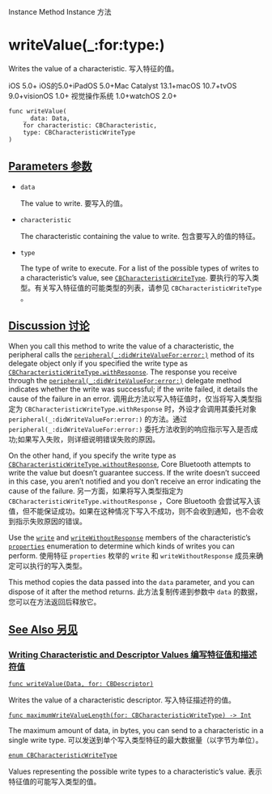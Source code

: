 Instance Method Instance 方法

# writeValue(_:for:type:) 

Writes the value of a characteristic.
写入特征的值。

iOS 5.0+ iOS的5.0+iPadOS 5.0+Mac Catalyst 13.1+macOS 10.7+tvOS 9.0+visionOS 1.0+ 视觉操作系统 1.0+watchOS 2.0+

```
func writeValue(
    _ data: Data,
    for characteristic: CBCharacteristic,
    type: CBCharacteristicWriteType
)
```



## [Parameters 参数](https://developer.apple.com/documentation/corebluetooth/cbperipheral/writevalue(_:for:type:)#parameters)

- `data`

  The value to write. 要写入的值。

- `characteristic`

  The characteristic containing the value to write. 包含要写入的值的特征。

- `type`

  The type of write to execute. For a list of the possible types of writes to a characteristic’s value, see [`CBCharacteristicWriteType`](https://developer.apple.com/documentation/corebluetooth/cbcharacteristicwritetype). 要执行的写入类型。有关写入特征值的可能类型的列表，请参见 `CBCharacteristicWriteType` 。



## [Discussion 讨论](https://developer.apple.com/documentation/corebluetooth/cbperipheral/writevalue(_:for:type:)#Discussion)

When you call this method to write the value of a characteristic, the peripheral calls the [`peripheral(_:didWriteValueFor:error:)`](https://developer.apple.com/documentation/corebluetooth/cbperipheraldelegate/peripheral(_:didwritevaluefor:error:)-4f5ea) method of its delegate object only if you specified the write type as [`CBCharacteristicWriteType.withResponse`](https://developer.apple.com/documentation/corebluetooth/cbcharacteristicwritetype/withresponse). The response you receive through the [`peripheral(_:didWriteValueFor:error:)`](https://developer.apple.com/documentation/corebluetooth/cbperipheraldelegate/peripheral(_:didwritevaluefor:error:)-4f5ea) delegate method indicates whether the write was successful; if the write failed, it details the cause of the failure in an error.
调用此方法以写入特征值时，仅当将写入类型指定为 `CBCharacteristicWriteType.withResponse` 时，外设才会调用其委托对象 `peripheral(_:didWriteValueFor:error:)` 的方法。通过 `peripheral(_:didWriteValueFor:error:)` 委托方法收到的响应指示写入是否成功;如果写入失败，则详细说明错误失败的原因。

On the other hand, if you specify the write type as [`CBCharacteristicWriteType.withoutResponse`](https://developer.apple.com/documentation/corebluetooth/cbcharacteristicwritetype/withoutresponse), Core Bluetooth attempts to write the value but doesn’t guarantee success. If the write doesn’t succeed in this case, you aren’t notified and you don’t receive an error indicating the cause of the failure.
另一方面，如果将写入类型指定为 `CBCharacteristicWriteType.withoutResponse` ，Core Bluetooth 会尝试写入该值，但不能保证成功。如果在这种情况下写入不成功，则不会收到通知，也不会收到指示失败原因的错误。

Use the [`write`](https://developer.apple.com/documentation/corebluetooth/cbcharacteristicproperties/write) and [`writeWithoutResponse`](https://developer.apple.com/documentation/corebluetooth/cbcharacteristicproperties/writewithoutresponse) members of the characteristic’s [`properties`](https://developer.apple.com/documentation/corebluetooth/cbcharacteristic/properties) enumeration to determine which kinds of writes you can perform.
使用特征 `properties` 枚举的 `write` 和 `writeWithoutResponse` 成员来确定可以执行的写入类型。

This method copies the data passed into the `data` parameter, and you can dispose of it after the method returns.
此方法复制传递到参数中 `data` 的数据，您可以在方法返回后释放它。



## [See Also 另见](https://developer.apple.com/documentation/corebluetooth/cbperipheral/writevalue(_:for:type:)#see-also)

### [Writing Characteristic and Descriptor Values 编写特征值和描述符值](https://developer.apple.com/documentation/corebluetooth/cbperipheral/writevalue(_:for:type:)#Writing-Characteristic-and-Descriptor-Values)

[`func writeValue(Data, for: CBDescriptor)`](https://developer.apple.com/documentation/corebluetooth/cbperipheral/writevalue(_:for:))

Writes the value of a characteristic descriptor.
写入特征描述符的值。

[`func maximumWriteValueLength(for: CBCharacteristicWriteType) -> Int`](https://developer.apple.com/documentation/corebluetooth/cbperipheral/maximumwritevaluelength(for:))

The maximum amount of data, in bytes, you can send to a characteristic in a single write type.
可以发送到单个写入类型特征的最大数据量（以字节为单位）。

[`enum CBCharacteristicWriteType`](https://developer.apple.com/documentation/corebluetooth/cbcharacteristicwritetype)

Values representing the possible write types to a characteristic’s value.
表示特征值的可能写入类型的值。
